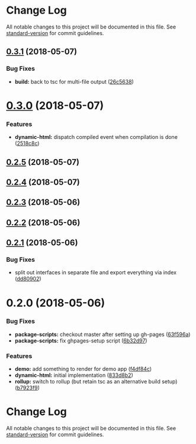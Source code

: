 # Change Log

All notable changes to this project will be documented in this file. See [standard-version](https://github.com/conventional-changelog/standard-version) for commit guidelines.

<a name="0.3.1"></a>
## [0.3.1](https://github.com/aurelia-contrib/aurelia-dynamic-html/compare/v0.3.0...v0.3.1) (2018-05-07)


### Bug Fixes

* **build:** back to tsc for multi-file output ([26c5638](https://github.com/aurelia-contrib/aurelia-dynamic-html/commit/26c5638))



<a name="0.3.0"></a>
# [0.3.0](https://github.com/aurelia-contrib/aurelia-dynamic-html/compare/v0.2.5...v0.3.0) (2018-05-07)


### Features

* **dynamic-html:** dispatch compiled event when compilation is done ([2518c8c](https://github.com/aurelia-contrib/aurelia-dynamic-html/commit/2518c8c))



<a name="0.2.5"></a>
## [0.2.5](https://github.com/aurelia-contrib/aurelia-dynamic-html/compare/v0.2.4...v0.2.5) (2018-05-07)



<a name="0.2.4"></a>
## [0.2.4](https://github.com/aurelia-contrib/aurelia-dynamic-html/compare/v0.2.3...v0.2.4) (2018-05-07)



<a name="0.2.3"></a>
## [0.2.3](https://github.com/aurelia-contrib/aurelia-dynamic-html/compare/v0.2.2...v0.2.3) (2018-05-06)



<a name="0.2.2"></a>
## [0.2.2](https://github.com/aurelia-contrib/aurelia-dynamic-html/compare/v0.2.1...v0.2.2) (2018-05-06)



<a name="0.2.1"></a>
## [0.2.1](https://github.com/aurelia-contrib/aurelia-dynamic-html/compare/v0.2.0...v0.2.1) (2018-05-06)


### Bug Fixes

* split out interfaces in separate file and export everything via index ([dd80902](https://github.com/aurelia-contrib/aurelia-dynamic-html/commit/dd80902))



<a name="0.2.0"></a>
# 0.2.0 (2018-05-06)


### Bug Fixes

* **package-scripts:** checkout master after setting up gh-pages ([63f596a](https://github.com/aurelia-contrib/aurelia-dynamic-html/commit/63f596a))
* **package-scripts:** fix ghpages-setup script ([6b32d97](https://github.com/aurelia-contrib/aurelia-dynamic-html/commit/6b32d97))


### Features

* **demo:** add something to render for demo app ([f4df84c](https://github.com/aurelia-contrib/aurelia-dynamic-html/commit/f4df84c))
* **dynamic-html:** initial implementation ([833d8b2](https://github.com/aurelia-contrib/aurelia-dynamic-html/commit/833d8b2))
* **rollup:** switch to rollup (but retain tsc as an alternative build setup) ([b7923f9](https://github.com/aurelia-contrib/aurelia-dynamic-html/commit/b7923f9))



# Change Log

All notable changes to this project will be documented in this file. See [standard-version](https://github.com/conventional-changelog/standard-version) for commit guidelines.
